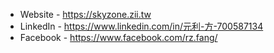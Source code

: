 * Website - https://skyzone.zii.tw
* LinkedIn - https://www.linkedin.com/in/元利-方-700587134
* Facebook - https://www.facebook.com/rz.fang/

